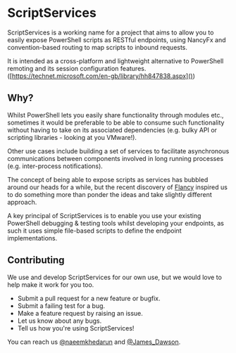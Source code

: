 # ScriptServices 
 
ScriptServices is a working name for a project that aims to allow you to easily expose PowerShell scripts as RESTful endpoints, using NancyFx and convention-based routing to map scripts to inbound requests.

It is intended as a cross-platform and lightweight alternative to PowerShell remoting and its session configuration features. ([https://technet.microsoft.com/en-gb/library/hh847838.aspx]())

## Why?
Whilst PowerShell lets you easily share functionality through modules etc., sometimes it would be preferable to be able to consume such functionality without having to take on its associated dependencies (e.g. bulky API or scripting libraries - looking at you VMware!).

Other use cases include building a set of services to facilitate asynchronous communications between components involved in long running processes (e.g. inter-process notifications).

The concept of being able to expose scripts as services has bubbled around our heads for a while, but the recent discovery of [Flancy](https://github.com/toenuff/flancy) inspired us to do something more than ponder the ideas and take slightly different approach.

A key principal of ScriptServices is to enable you use your existing PowerShell debugging & testing tools whilst developing your endpoints, as such it uses simple file-based scripts to define the endpoint implementations.


## Contributing

We use and develop ScriptServices for our own use, but we would love to help make it work for you too.

* Submit a pull request for a new feature or bugfix.
* Submit a failing test for a bug.
* Make a feature request by raising an issue.
* Let us know about any bugs.
* Tell us how you're using ScriptServices!

You can reach us [@naeemkhedarun](https://twitter.com/naeemkhedarun) and [@James_Dawson](https://twitter.com/James_Dawson).
